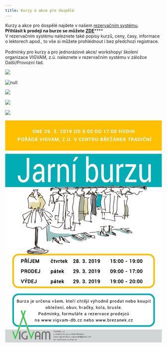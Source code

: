 ```yaml
---
title: Kurzy a akce pro dospělé
---
```

Kurzy a akce pro dospělé najdete v našem [rezervačním systému](https://vigvam.webooker.eu/).\
**Přihlásit k prodeji na burze se můžete** [**ZDE**](https://docs.google.com/forms/d/e/1FAIpQLScep3NZhLZkcVRkI7Pb2lQUvstCGUpVtsbgPDGjvuSlUkXdjA/viewform)\*\*\*\*\
V rezervačním systému naleznete také popisy kurzů, ceny, časy,  informace o lektorech apod., to vše si můžete prohlédnout i bez předchozí registrace. \
\
Podmínky pro kurzy a pro jednorázové akce/ workshopy/ školení organizace VIGVAM, z.ú. naleznete v rezervačním systému v záložce Další/Provozní řád.

![](/images/uploads/2019-04-09_setkani_u_kavy_s_personalistou-1-.jpg)

![null](/images/uploads/vigvam_joga_a_pilates_2018-1-.jpg)

![](/images/uploads/vigvam_dospeli_2019.jpg)

![](/images/uploads/nlp_2019-03-23.jpg)

![](/images/uploads/2019_vigvam_beh_pro_zeny.jpg)

![](https://raw.githubusercontent.com/vigvam-db/web/master/static/images/uploads/jarni_burza_2019.jpg)
